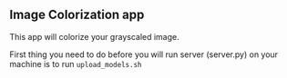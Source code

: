 ## Image Colorization app

This app will colorize your grayscaled image.

First thing you need to do before you will run server (server.py) on your machine is to run ```upload_models.sh```
